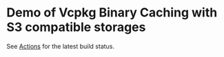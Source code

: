 # Demo of Vcpkg Binary Caching with S3 compatible storages

See [Actions](https://github.com/SegaraRai/vcpkg-aws-s3-custom-endpoint-demo/actions) for the latest build status.

